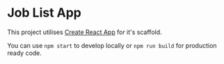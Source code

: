 # Job List App

This project utilises [Create React App](https://create-react-app.dev/docs/getting-started/) for it's scaffold.

You can use `npm start` to develop locally or `npm run build` for production ready code.
